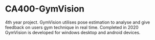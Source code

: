 # CA400-GymVision
4th year project. GymVision utilises pose estimation to analyse and give feedback on users gym technique in real time. Completed in 2020
GymVision is developed for windows desktop and android devices.
